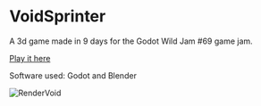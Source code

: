 # VoidSprinter
A 3d game made in 9 days for the Godot Wild Jam #69 game jam.

[Play it here](https://tobiasjdc.itch.io/void-sprinter)

Software used: Godot and Blender

![RenderVoid](https://github.com/tobiasjdcolvin/VoidSprinter/assets/107777392/56489987-2b66-4208-a564-de1236037db9)
